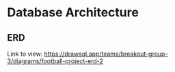 # Database Architecture


## ERD

Link to view: https://drawsql.app/teams/breakout-group-3/diagrams/football-project-erd-2

